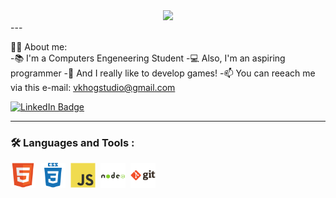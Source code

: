 <div id="header" align="center">
  <img src="https://media.giphy.com/media/5eLDrEaRGHegx2FeF2/giphy.gif"/>
</div>
---

:man_technologist: About me:<br>
-:books: I'm a Computers Engeneering Student
-:computer: Also, I'm an aspiring programmer
-:space_invader: And I really like to develop games!
-:mailbox: You can reeach me via this e-mail: vkhogstudio@gmail.com

<a href="https://www.linkedin.com/in/lucas-gentil-menegatti/">
  <img src="https://img.shields.io/badge/LinkedIn-blue?style=for-the-badge&logo=linkedin&logoColor=white" alt="LinkedIn Badge"/>
</a>

---

### :hammer_and_wrench: Languages and Tools :
<div>
  <img src="https://github.com/devicons/devicon/blob/master/icons/html5/html5-original.svg" title="HTML5" alt="HTML" width="40" height="40"/>&nbsp;
  <img src="https://github.com/devicons/devicon/blob/master/icons/css3/css3-plain-wordmark.svg"  title="CSS3" alt="CSS" width="40" height="40"/>&nbsp;
  <img src="https://github.com/devicons/devicon/blob/master/icons/javascript/javascript-original.svg" title="JavaScript" alt="JavaScript" width="40" height="40"/>&nbsp;
  <img src="https://github.com/devicons/devicon/blob/master/icons/nodejs/nodejs-original-wordmark.svg" title="NodeJS" alt="NodeJS" width="40" height="40"/>&nbsp;
  <img src="https://github.com/devicons/devicon/blob/master/icons/git/git-original-wordmark.svg" title="Git" **alt="Git" width="40" height="40"/>
</div>
<div id="badges" align="center">
<br><br>
<img src="https://komarev.com/ghpvc/?username=LucasMenegatti&style=flat-square&color=blue" alt=""/>
